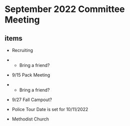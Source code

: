 # September 2022 Committee Meeting

## items
* Recruiting
* * Bring a friend?
* 9/15 Pack Meeting
* * Bring a friend?

* 9/27 Fall Campout?
* Police Tour Date is set for 10/11/2022

* Methodist Church
